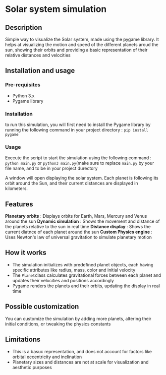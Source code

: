 # Solar system simulation

## Description
Simple way to visualize the Solar system, made using the pygame library. It helps at visualizing the motion and speed of the different planets aroud the sun, showing their orbits and providing a basic representation of their relative distances and velocities

## Installation and usage

### Pre-requisites
- Python 3.x
- Pygame library

### Installation
to run this simulation, you will first need to install the Pygame library by running the following command in your project directory : `pip install pygame`

### Usage
Execute the script to start the simulation using the following command : `python main.py` or `python3 main.py`(make sure to replace `main.py` by your file name, and to be in your project durectory

A window will open displaying the solar system. Each planet is following its orbit around the Sun, and their current distances are displayed in kilometers.

## Features
**Planetary orbits** : Displays orbits for Earth, Mars, Mercury and Venus around the sun
**Dynamic simulation** : Shows the movement and distance of the planets relative to the sun in real time
**Distance display** : Shows the current diatnce of each planet around the sun
**Custom Physics engine** : Uses Newton's law of universal gravitation to simulate planetary motion

## How it works
- The simulation initializes with predefined planet objects, each having specific attributes like radius, mass, color and initial velocity
- The `Planet`class calculates gravitational forces between each planet and updates their velocities and positions accordingly
- Pygame renders the planets and their orbits, updating the display in real time

## Possible customization
You can customize the simulation by adding more planets, altering their initial conditions, or tweaking the physics constants

## Limitations
- This is a basuc representation, and does not account for factors like orbital eccentricity and inclination
- Planetary sizes and distances are not at scale for visualization and aesthetic purposes
